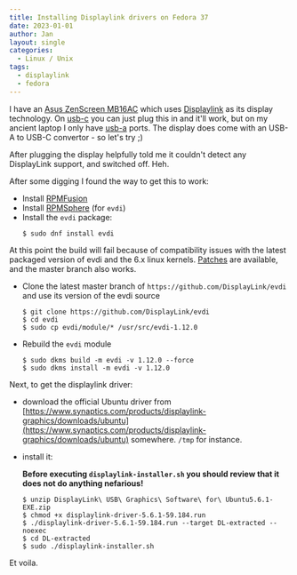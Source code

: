 ```yaml
---
title: Installing Displaylink drivers on Fedora 37
date: 2023-01-01
author: Jan
layout: single
categories:
  - Linux / Unix
tags:
  - displaylink
  - fedora
---
```


I have an [Asus ZenScreen MB16AC](https://www.asus.com/displays-desktops/monitors/zenscreen/zenscreen-mb16ac/) which uses [Displaylink]() as its display technology. On [usb-c](https://en.wikipedia.org/wiki/USB-C) you can just plug this in and it'll work, but on my ancient laptop I only have [usb-a](https://en.wikipedia.org/wiki/USB) ports. The display does come with an USB-A to USB-C convertor - so let's try ;)

After plugging the display helpfully told me it couldn't detect any DisplayLink support, and switched off. Heh.

After some digging I found the way to get this to work:

* Install [RPMFusion](https://rpmfusion.org)
* Install [RPMSphere](https://rpmsphere.github.io/) (for `evdi`)
* Install the `evdi` package: 
  ```shell
  $ sudo dnf install evdi
  ```
At this point the build will fail because of compatibility issues with the latest packaged version of evdi and the 6.x linux kernels. [Patches](https://github.com/DisplayLink/evdi/issues/384) are available, and the master branch also works.

* Clone the latest master branch of `https://github.com/DisplayLink/evdi` and use its version of the evdi source
  ```shell
  $ git clone https://github.com/DisplayLink/evdi
  $ cd evdi
  $ sudo cp evdi/module/* /usr/src/evdi-1.12.0
* Rebuild the `evdi` module
  ```shell
  $ sudo dkms build -m evdi -v 1.12.0 --force
  $ sudo dkms install -m evdi -v 1.12.0

Next, to get the displaylink driver:
* download the official Ubuntu driver from [https://www.synaptics.com/products/displaylink-graphics/downloads/ubuntu](https://www.synaptics.com/products/displaylink-graphics/downloads/ubuntu) somewhere. `/tmp` for instance.
* install it:
  
  **Before executing `displaylink-installer.sh` you should review that it does not do anything nefarious!**
  ```shell
  $ unzip DisplayLink\ USB\ Graphics\ Software\ for\ Ubuntu5.6.1-EXE.zip
  $ chmod +x displaylink-driver-5.6.1-59.184.run
  $ ./displaylink-driver-5.6.1-59.184.run --target DL-extracted --noexec
  $ cd DL-extracted
  $ sudo ./displaylink-installer.sh
  ```

Et voila.